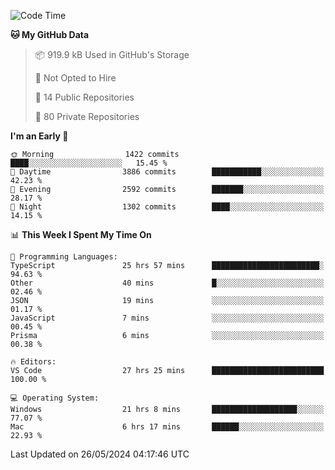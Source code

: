 <!--START_SECTION:waka-->
![Code Time](http://img.shields.io/badge/Code%20Time-5%2C693%20hrs%2033%20mins-blue)

**🐱 My GitHub Data** 

> 📦 919.9 kB Used in GitHub's Storage 
 > 
> 🚫 Not Opted to Hire
 > 
> 📜 14 Public Repositories 
 > 
> 🔑 80 Private Repositories 
 > 
**I'm an Early 🐤** 

```text
🌞 Morning                1422 commits        ████░░░░░░░░░░░░░░░░░░░░░   15.45 % 
🌆 Daytime                3886 commits        ███████████░░░░░░░░░░░░░░   42.23 % 
🌃 Evening                2592 commits        ███████░░░░░░░░░░░░░░░░░░   28.17 % 
🌙 Night                  1302 commits        ████░░░░░░░░░░░░░░░░░░░░░   14.15 % 
```


📊 **This Week I Spent My Time On** 

```text
💬 Programming Languages: 
TypeScript               25 hrs 57 mins      ████████████████████████░   94.63 % 
Other                    40 mins             █░░░░░░░░░░░░░░░░░░░░░░░░   02.46 % 
JSON                     19 mins             ░░░░░░░░░░░░░░░░░░░░░░░░░   01.17 % 
JavaScript               7 mins              ░░░░░░░░░░░░░░░░░░░░░░░░░   00.45 % 
Prisma                   6 mins              ░░░░░░░░░░░░░░░░░░░░░░░░░   00.38 % 

🔥 Editors: 
VS Code                  27 hrs 25 mins      █████████████████████████   100.00 % 

💻 Operating System: 
Windows                  21 hrs 8 mins       ███████████████████░░░░░░   77.07 % 
Mac                      6 hrs 17 mins       ██████░░░░░░░░░░░░░░░░░░░   22.93 % 
```


 Last Updated on 26/05/2024 04:17:46 UTC
<!--END_SECTION:waka-->

